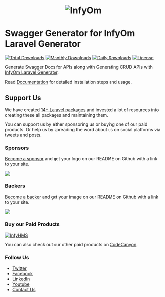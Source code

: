 <h1 align="center"><img src="https://assets.infyom.com/open-source/infyom-logo.png" alt="InfyOm"></h1>

Swagger Generator for InfyOm Laravel Generator
===================================================

[![Total Downloads](https://poser.pugx.org/infyomlabs/swagger-generator/downloads)](https://packagist.org/packages/infyomlabs/swagger-generator)
[![Monthly Downloads](https://poser.pugx.org/infyomlabs/swagger-generator/d/monthly)](https://packagist.org/packages/infyomlabs/swagger-generator)
[![Daily Downloads](https://poser.pugx.org/infyomlabs/swagger-generator/d/daily)](https://packagist.org/packages/infyomlabs/swagger-generator)
[![License](https://poser.pugx.org/infyomlabs/swagger-generator/license)](https://packagist.org/packages/infyomlabs/swagger-generator)

Generate Swagger Docs for APIs along with Generating CRUD APIs with [InfyOm Laravel Generator](https://github.com/InfyOmLabs/laravel-generator).

Read [Documentation](http://infyom.com/open-source/laravelgenerator/docs/8.0/generator-options#swagger) for detailed installation steps and usage.

## Support Us

We have created [14+ Laravel packages](https://github.com/InfyOmLabs) and invested a lot of resources into creating these all packages and maintaining them.

You can support us by either sponsoring us or buying one of our paid products. Or help us by spreading the word about us on social platforms via tweets and posts.

### Sponsors

[Become a sponsor](https://opencollective.com/infyomlabs#sponsor) and get your logo on our README on Github with a link to your site.

<a href="https://opencollective.com/infyomlabs#sponsor"><img src="https://opencollective.com/infyomlabs/sponsors.svg?width=890"></a>

### Backers

[Become a backer](https://opencollective.com/infyomlabs#backer) and get your image on our README on Github with a link to your site.

<a href="https://opencollective.com/infyomlabs#backer"><img src="https://opencollective.com/infyomlabs/backers.svg?width=890"></a>

### Buy our Paid Products

[![InfyHMS](https://assets.infyom.com/open-source/infyhms-banner.png)](https://codecanyon.net/item/infyhms-smart-hospital-management-system/26344507)

You can also check out our other paid products on [CodeCanyon](https://codecanyon.net/user/infyomlabs/portfolio).

### Follow Us

- [Twitter](https://twitter.com/infyom)
- [Facebook](https://www.facebook.com/infyom)
- [LinkedIn](https://in.linkedin.com/company/infyom-technologies)
- [Youtube](https://www.youtube.com/channel/UC8IvwfChD6i7Wp4yZp3tNsQ)
- [Contact Us](https://infyom.com/contact-us)
